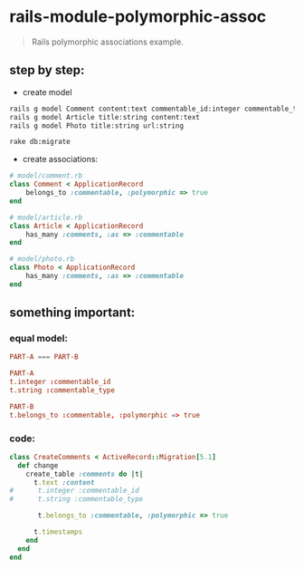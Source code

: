 # rails-module-polymorphic-assoc
> Rails polymorphic associations example.


## step by step:
+ create model
```bash
rails g model Comment content:text commentable_id:integer commentable_type
rails g model Article title:string content:text
rails g model Photo title:string url:string

rake db:migrate
```
+ create associations:
```rb
# model/comment.rb
class Comment < ApplicationRecord
    belongs_to :commentable, :polymorphic => true
end

# model/article.rb
class Article < ApplicationRecord
    has_many :comments, :as => :commentable
end

# model/photo.rb
class Photo < ApplicationRecord
    has_many :comments, :as => :commentable
end
```

## something important:
### equal model:
```conf
PART-A === PART-B

PART-A
t.integer :commentable_id
t.string :commentable_type

PART-B
t.belongs_to :commentable, :polymorphic => true
```
### code:
```rb
class CreateComments < ActiveRecord::Migration[5.1]
  def change
    create_table :comments do |t|
      t.text :content
#      t.integer :commentable_id
#      t.string :commentable_type

       t.belongs_to :commentable, :polymorphic => true

      t.timestamps
    end
  end
end
```